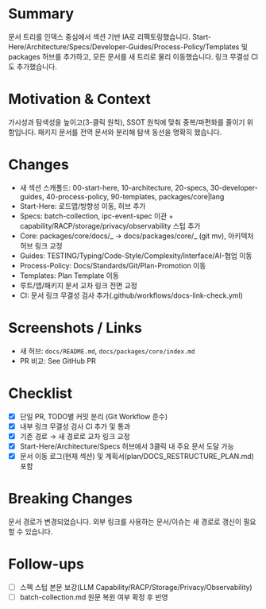 # Summary

문서 트리를 인덱스 중심에서 섹션 기반 IA로 리팩토링했습니다. Start-Here/Architecture/Specs/Developer-Guides/Process-Policy/Templates 및 packages 허브를 추가하고, 모든 문서를 새 트리로 물리 이동했습니다. 링크 무결성 CI도 추가했습니다.

# Motivation & Context

가시성과 탐색성을 높이고(3-클릭 원칙), SSOT 원칙에 맞춰 중복/파편화를 줄이기 위함입니다. 패키지 문서를 전역 문서와 분리해 탐색 동선을 명확히 했습니다.

# Changes

- 새 섹션 스캐폴드: 00-start-here, 10-architecture, 20-specs, 30-developer-guides, 40-process-policy, 90-templates, packages/core|lang
- Start-Here: 로드맵/방향성 이동, 허브 추가
- Specs: batch-collection, ipc-event-spec 이관 + capability/RACP/storage/privacy/observability 스텁 추가
- Core: packages/core/docs/_ → docs/packages/core/_ (git mv), 아키텍처 허브 링크 교정
- Guides: TESTING/Typing/Code-Style/Complexity/Interface/AI-협업 이동
- Process-Policy: Docs/Standards/Git/Plan-Promotion 이동
- Templates: Plan Template 이동
- 루트/앱/패키지 문서 교차 링크 전면 교정
- CI: 문서 링크 무결성 검사 추가(.github/workflows/docs-link-check.yml)

# Screenshots / Links

- 새 허브: `docs/README.md`, `docs/packages/core/index.md`
- PR 비교: See GitHub PR

# Checklist

- [x] 단일 PR, TODO별 커밋 분리 (Git Workflow 준수)
- [x] 내부 링크 무결성 검사 CI 추가 및 통과
- [x] 기존 경로 → 새 경로로 교차 링크 교정
- [x] Start-Here/Architecture/Specs 허브에서 3클릭 내 주요 문서 도달 가능
- [x] 문서 이동 로그(현재 섹션) 및 계획서(plan/DOCS_RESTRUCTURE_PLAN.md) 포함

# Breaking Changes

문서 경로가 변경되었습니다. 외부 링크를 사용하는 문서/이슈는 새 경로로 갱신이 필요할 수 있습니다.

# Follow-ups

- [ ] 스펙 스텁 본문 보강(LLM Capability/RACP/Storage/Privacy/Observability)
- [ ] batch-collection.md 원문 복원 여부 확정 후 반영
